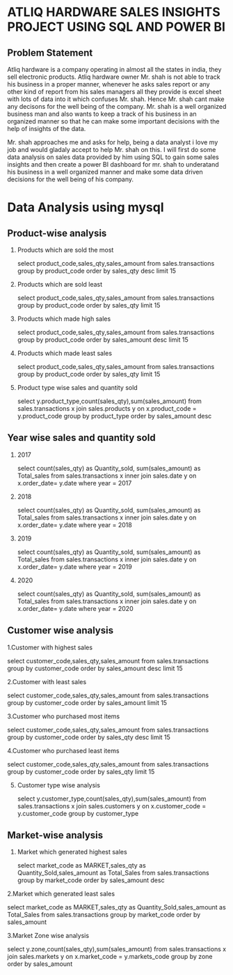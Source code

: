# ATLIQ HARDWARE SALES INSIGHTS PROJECT USING SQL AND POWER BI

## Problem Statement

Atliq hardware is a company operating in almost all the states in india, they sell electronic products. Atliq hardware owner Mr. shah is not able to track his business in a proper manner, whenever he asks sales report or any other kind of report from his sales managers all they provide is excel sheet with lots of data into it which confuses Mr. shah. Hence Mr. shah cant make any decisons for the well being of the company.
Mr. shah is a well organized business man and also wants to keep a track of his business in an organized manner so that he can make some important decisions with the help of insights of the data.

Mr. shah approaches me and asks for help, being a data analyst i love my job and would gladaly accept to help Mr. shah on this. I will first do some data analysis on sales data provided by him using SQL to gain some sales insights and then create a power BI dashboard for mr. shah to underatand his business in a well organized manner and make some data driven decisions for the well being of his company.

# Data Analysis using mysql

## Product-wise analysis

1. Products which are sold the most
   
   select product_code,sales_qty,sales_amount
   from sales.transactions
   group by product_code
   order by sales_qty desc
   limit 15
   
2. Products which are sold least

   select product_code,sales_qty,sales_amount
   from sales.transactions
   group by product_code
   order by sales_qty 
   limit 15

3. Products which made high sales

   select product_code,sales_qty,sales_amount
   from sales.transactions
   group by product_code
   order by sales_amount desc
   limit 15
   
4. Products which made least sales

   select product_code,sales_qty,sales_amount
   from sales.transactions
   group by product_code
   order by sales_qty 
   limit 15
  
5. Product type wise sales and quantity sold
   
   select y.product_type,count(sales_qty),sum(sales_amount)
   from sales.transactions x
   join sales.products y
   on x.product_code = y.product_code
   group by product_type
   order by sales_amount desc

## Year wise sales and quantity sold

1. 2017

   select count(sales_qty) as Quantity_sold, sum(sales_amount) as Total_sales
   from sales.transactions x
   inner join sales.date y
   on x.order_date= y.date
   where year = 2017
   
2. 2018

   select count(sales_qty) as Quantity_sold, sum(sales_amount) as Total_sales
   from sales.transactions x
   inner join sales.date y
   on x.order_date= y.date
   where year = 2018
   
3. 2019

   select count(sales_qty) as Quantity_sold, sum(sales_amount) as Total_sales
   from sales.transactions x
   inner join sales.date y
   on x.order_date= y.date
   where year = 2019
   
4. 2020

   select count(sales_qty) as Quantity_sold, sum(sales_amount) as Total_sales
   from sales.transactions x
   inner join sales.date y
   on x.order_date= y.date
   where year = 2020
   
## Customer wise analysis

1.Customer with highest sales

  select customer_code,sales_qty,sales_amount
  from sales.transactions
  group by customer_code
  order by sales_amount desc
  limit 15
  
2.Customer with least sales

  select customer_code,sales_qty,sales_amount
  from sales.transactions
  group by customer_code
  order by sales_amount
  limit 15

3.Customer who purchased most items

  select customer_code,sales_qty,sales_amount
  from sales.transactions
  group by customer_code
  order by sales_qty desc
  limit 15
  
4.Customer who purchased least items

  select customer_code,sales_qty,sales_amount
  from sales.transactions
  group by customer_code
  order by sales_qty 
  limit 15
  
5. Customer type wise analysis

   select y.customer_type,count(sales_qty),sum(sales_amount)
   from sales.transactions x
   join
   sales.customers y
   on x.customer_code = y.customer_code
   group by customer_type
   
## Market-wise analysis

1. Market which generated highest sales

   select market_code as MARKET,sales_qty as Quantity_Sold,sales_amount as Total_Sales
   from sales.transactions
   group by market_code
   order by sales_amount desc

2.Market which generated least sales

  select market_code as MARKET,sales_qty as Quantity_Sold,sales_amount as Total_Sales
  from sales.transactions
  group by market_code
  order by sales_amount

3.Market Zone wise analysis 

  select y.zone,count(sales_qty),sum(sales_amount)
  from sales.transactions x
  join
  sales.markets y
  on x.market_code = y.markets_code
  group by zone
  order by sales_amount
  
